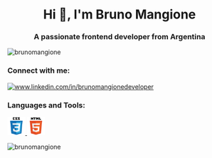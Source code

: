 <h1 align="center">Hi 👋, I'm Bruno Mangione</h1>
<h3 align="center">A passionate frontend developer from Argentina</h3>

<p align="left"> <img src="https://komarev.com/ghpvc/?username=brunomangione&label=Profile%20views&color=0e75b6&style=flat" alt="brunomangione" /> </p>

<h3 align="left">Connect with me:</h3>
<p align="left">
<a href="https://linkedin.com/in/www.linkedin.com/in/brunomangionedeveloper" target="blank"><img align="center" src="https://raw.githubusercontent.com/rahuldkjain/github-profile-readme-generator/master/src/images/icons/Social/linked-in-alt.svg" alt="www.linkedin.com/in/brunomangionedeveloper" height="30" width="40" /></a>
</p>

<h3 align="left">Languages and Tools:</h3>
<p align="left"> <a href="https://www.w3schools.com/css/" target="_blank" rel="noreferrer"> <img src="https://raw.githubusercontent.com/devicons/devicon/master/icons/css3/css3-original-wordmark.svg" alt="css3" width="40" height="40"/> </a> <a href="https://www.w3.org/html/" target="_blank" rel="noreferrer"> <img src="https://raw.githubusercontent.com/devicons/devicon/master/icons/html5/html5-original-wordmark.svg" alt="html5" width="40" height="40"/> </a> </p>

<p><img align="center" src="https://github-readme-stats.vercel.app/api/top-langs?username=brunomangione&show_icons=true&locale=en&layout=compact" alt="brunomangione" /></p>

